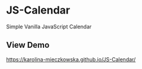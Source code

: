 # JS-Calendar
Simple Vanilla JavaScript Calendar
## View Demo
https://karolina-mieczkowska.github.io/JS-Calendar/